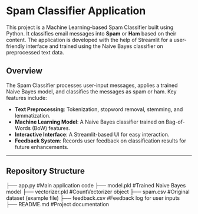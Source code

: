 # Spam Classifier Application

This project is a Machine Learning-based Spam Classifier built using Python. It classifies email messages into **Spam** or **Ham** based on their content. The application is developed with the help of Streamlit for a user-friendly interface and trained using the Naive Bayes classifier on preprocessed text data.


## Overview

The Spam Classifier processes user-input messages, applies a trained Naive Bayes model, and classifies the messages as spam or ham. Key features include:
- **Text Preprocessing**: Tokenization, stopword removal, stemming, and lemmatization.
- **Machine Learning Model**: A Naive Bayes classifier trained on Bag-of-Words (BoW) features.
- **Interactive Interface**: A Streamlit-based UI for easy interaction.
- **Feedback System**: Records user feedback on classification results for future enhancements.

---

## Repository Structure
├── app.py                  #Main application code
├── model.pkl               #Trained Naive Bayes model
├── vectorizer.pkl          #CountVectorizer object
├── spam.csv                #Original dataset (example file)
├── feedback.csv            #Feedback log for user inputs
├── README.md               #Project documentation


